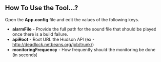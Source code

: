 How To Use the Tool...?
------------------------

Open the **App.config** file and edit the values of the following keys.

 - **alarmFile** - Provide the full path for the sound file that should be played once there is a build failure.
 - **apiRoot** - Root URL the Hudson API (ex - http://deadlock.netbeans.org/job/trunk/)
 - **monitoringFrequency** - How frequently should the monitoring be done (in seconds)
